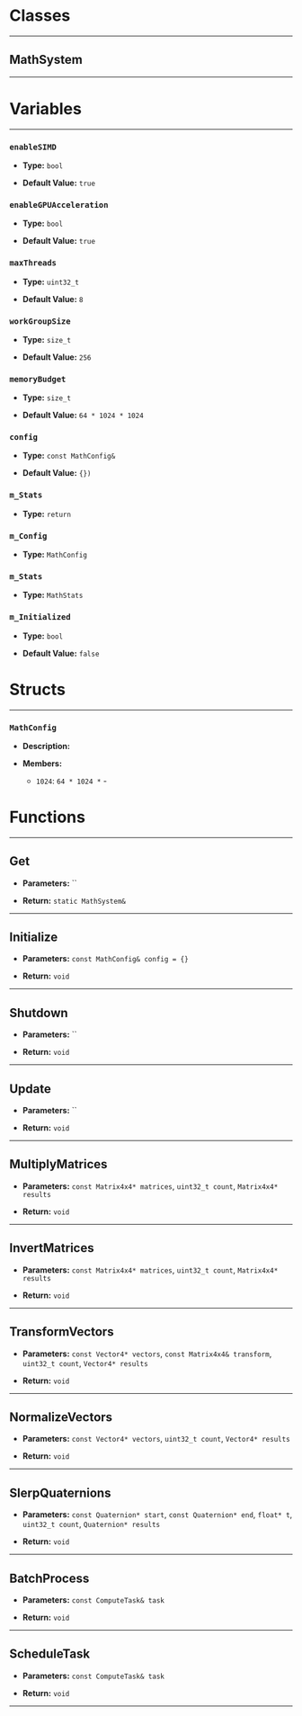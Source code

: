 # Classes
---

## MathSystem
---




# Variables
---

### `enableSIMD`

- **Type:** `bool`

- **Default Value:** `true`



### `enableGPUAcceleration`

- **Type:** `bool`

- **Default Value:** `true`



### `maxThreads`

- **Type:** `uint32_t`

- **Default Value:** `8`



### `workGroupSize`

- **Type:** `size_t`

- **Default Value:** `256`



### `memoryBudget`

- **Type:** `size_t`

- **Default Value:** `64 * 1024 * 1024`



### `config`

- **Type:** `const MathConfig&`

- **Default Value:** `{})`



### `m_Stats`

- **Type:** `return`



### `m_Config`

- **Type:** `MathConfig`



### `m_Stats`

- **Type:** `MathStats`



### `m_Initialized`

- **Type:** `bool`

- **Default Value:** `false`




# Structs
---

### `MathConfig`

- **Description:** 

- **Members:**

  - `1024`: `64 * 1024 *` - 




# Functions
---

## Get



- **Parameters:** ``

- **Return:** `static MathSystem&`

---

## Initialize



- **Parameters:** `const MathConfig& config = {}`

- **Return:** `void`

---

## Shutdown



- **Parameters:** ``

- **Return:** `void`

---

## Update



- **Parameters:** ``

- **Return:** `void`

---

## MultiplyMatrices



- **Parameters:** `const Matrix4x4* matrices`, `uint32_t count`, `Matrix4x4* results`

- **Return:** `void`

---

## InvertMatrices



- **Parameters:** `const Matrix4x4* matrices`, `uint32_t count`, `Matrix4x4* results`

- **Return:** `void`

---

## TransformVectors



- **Parameters:** `const Vector4* vectors`, `const Matrix4x4& transform`, `uint32_t count`, `Vector4* results`

- **Return:** `void`

---

## NormalizeVectors



- **Parameters:** `const Vector4* vectors`, `uint32_t count`, `Vector4* results`

- **Return:** `void`

---

## SlerpQuaternions



- **Parameters:** `const Quaternion* start`, `const Quaternion* end`, `float* t`, `uint32_t count`, `Quaternion* results`

- **Return:** `void`

---

## BatchProcess



- **Parameters:** `const ComputeTask& task`

- **Return:** `void`

---

## ScheduleTask



- **Parameters:** `const ComputeTask& task`

- **Return:** `void`

---
